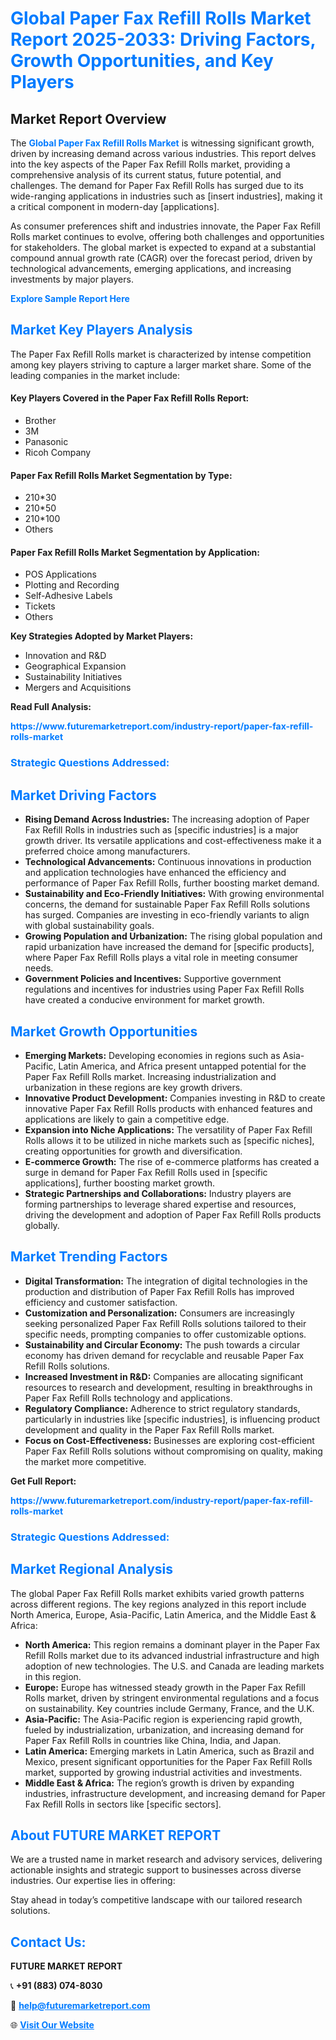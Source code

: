 <h1 style="color: #007BFF;">Global Paper Fax Refill Rolls Market Report 2025-2033: Driving Factors, Growth Opportunities, and Key Players</h1>

<section id="overview">
<h2>Market Report Overview</h2>
<p>The <a href="https://www.futuremarketreport.com/industry-report/paper-fax-refill-rolls-market" style="color: #007BFF; text-decoration: none;"><strong>Global Paper Fax Refill Rolls Market</strong></a> is witnessing significant growth, driven by increasing demand across various industries. This report delves into the key aspects of the Paper Fax Refill Rolls market, providing a comprehensive analysis of its current status, future potential, and challenges. The demand for Paper Fax Refill Rolls has surged due to its wide-ranging applications in industries such as [insert industries], making it a critical component in modern-day [applications].</p>
<p>As consumer preferences shift and industries innovate, the Paper Fax Refill Rolls market continues to evolve, offering both challenges and opportunities for stakeholders. The global market is expected to expand at a substantial compound annual growth rate (CAGR) over the forecast period, driven by technological advancements, emerging applications, and increasing investments by major players.</p>
</section>

<section id="overview">
<p><a href="https://www.futuremarketreport.com/request-sample/reportId=114851" style="color: #007BFF; text-decoration: none;"><strong>Explore Sample Report Here</strong></a></p>
</section>

<section id="key-players">
<h2 style="color: #007BFF;">Market Key Players Analysis</h2>
<p>The Paper Fax Refill Rolls market is characterized by intense competition among key players striving to capture a larger market share. Some of the leading companies in the market include:</p>
<h4>Key Players Covered in the Paper Fax Refill Rolls Report:</h4>
<ul><li>Brother</li><li>3M</li><li>Panasonic</li><li>Ricoh Company</li></ul>
<h4>Paper Fax Refill Rolls Market Segmentation by Type:</h4>
<ul><li>210*30</li><li>210*50</li><li>210*100</li><li>Others</li></ul>

<h4>Paper Fax Refill Rolls Market Segmentation by Application:</h4>
<ul><li>POS Applications</li><li>Plotting and Recording</li><li>Self-Adhesive Labels</li><li>Tickets</li><li>Others</li></ul>
<p><strong>Key Strategies Adopted by Market Players:</strong></p>
<ul>
<li>Innovation and R&D</li>
<li>Geographical Expansion</li>
<li>Sustainability Initiatives</li>
<li>Mergers and Acquisitions</li>
</ul>
</section>

<section>
<p><strong>Read Full Analysis: </strong></p><a href="https://www.futuremarketreport.com/industry-report/paper-fax-refill-rolls-market" style="color: #007BFF; text-decoration: none;"><strong>https://www.futuremarketreport.com/industry-report/paper-fax-refill-rolls-market</strong></a>
<h3 style="color: #007BFF;">Strategic Questions Addressed:</h3>
</section>

<section id="driving-factors">
<h2 style="color: #007BFF;">Market Driving Factors</h2>
<ul>
<li><strong>Rising Demand Across Industries:</strong> The increasing adoption of Paper Fax Refill Rolls in industries such as [specific industries] is a major growth driver. Its versatile applications and cost-effectiveness make it a preferred choice among manufacturers.</li>
<li><strong>Technological Advancements:</strong> Continuous innovations in production and application technologies have enhanced the efficiency and performance of Paper Fax Refill Rolls, further boosting market demand.</li>
<li><strong>Sustainability and Eco-Friendly Initiatives:</strong> With growing environmental concerns, the demand for sustainable Paper Fax Refill Rolls solutions has surged. Companies are investing in eco-friendly variants to align with global sustainability goals.</li>
<li><strong>Growing Population and Urbanization:</strong> The rising global population and rapid urbanization have increased the demand for [specific products], where Paper Fax Refill Rolls plays a vital role in meeting consumer needs.</li>
<li><strong>Government Policies and Incentives:</strong> Supportive government regulations and incentives for industries using Paper Fax Refill Rolls have created a conducive environment for market growth.</li>
</ul>
</section>

<section id="growth-opportunities">
<h2 style="color: #007BFF;">Market Growth Opportunities</h2>
<ul>
<li><strong>Emerging Markets:</strong> Developing economies in regions such as Asia-Pacific, Latin America, and Africa present untapped potential for the Paper Fax Refill Rolls market. Increasing industrialization and urbanization in these regions are key growth drivers.</li>
<li><strong>Innovative Product Development:</strong> Companies investing in R&D to create innovative Paper Fax Refill Rolls products with enhanced features and applications are likely to gain a competitive edge.</li>
<li><strong>Expansion into Niche Applications:</strong> The versatility of Paper Fax Refill Rolls allows it to be utilized in niche markets such as [specific niches], creating opportunities for growth and diversification.</li>
<li><strong>E-commerce Growth:</strong> The rise of e-commerce platforms has created a surge in demand for Paper Fax Refill Rolls used in [specific applications], further boosting market growth.</li>
<li><strong>Strategic Partnerships and Collaborations:</strong> Industry players are forming partnerships to leverage shared expertise and resources, driving the development and adoption of Paper Fax Refill Rolls products globally.</li>
</ul>
</section>

<section id="trending-factors">
<h2 style="color: #007BFF;">Market Trending Factors</h2>
<ul>
<li><strong>Digital Transformation:</strong> The integration of digital technologies in the production and distribution of Paper Fax Refill Rolls has improved efficiency and customer satisfaction.</li>
<li><strong>Customization and Personalization:</strong> Consumers are increasingly seeking personalized Paper Fax Refill Rolls solutions tailored to their specific needs, prompting companies to offer customizable options.</li>
<li><strong>Sustainability and Circular Economy:</strong> The push towards a circular economy has driven demand for recyclable and reusable Paper Fax Refill Rolls solutions.</li>
<li><strong>Increased Investment in R&D:</strong> Companies are allocating significant resources to research and development, resulting in breakthroughs in Paper Fax Refill Rolls technology and applications.</li>
<li><strong>Regulatory Compliance:</strong> Adherence to strict regulatory standards, particularly in industries like [specific industries], is influencing product development and quality in the Paper Fax Refill Rolls market.</li>
<li><strong>Focus on Cost-Effectiveness:</strong> Businesses are exploring cost-efficient Paper Fax Refill Rolls solutions without compromising on quality, making the market more competitive.</li>
</ul>
</section>

<section>
<p><strong>Get Full Report: </strong></p><a href="https://www.futuremarketreport.com/industry-report/paper-fax-refill-rolls-market" style="color: #007BFF; text-decoration: none;"><strong>https://www.futuremarketreport.com/industry-report/paper-fax-refill-rolls-market</strong></a>
<h3 style="color: #007BFF;">Strategic Questions Addressed:</h3>
</section>


<section id="regional-analysis">
<h2 style="color: #007BFF;">Market Regional Analysis</h2>
<p>The global Paper Fax Refill Rolls market exhibits varied growth patterns across different regions. The key regions analyzed in this report include North America, Europe, Asia-Pacific, Latin America, and the Middle East & Africa:</p>
<ul>
<li><strong>North America:</strong> This region remains a dominant player in the Paper Fax Refill Rolls market due to its advanced industrial infrastructure and high adoption of new technologies. The U.S. and Canada are leading markets in this region.</li>
<li><strong>Europe:</strong> Europe has witnessed steady growth in the Paper Fax Refill Rolls market, driven by stringent environmental regulations and a focus on sustainability. Key countries include Germany, France, and the U.K.</li>
<li><strong>Asia-Pacific:</strong> The Asia-Pacific region is experiencing rapid growth, fueled by industrialization, urbanization, and increasing demand for Paper Fax Refill Rolls in countries like China, India, and Japan.</li>
<li><strong>Latin America:</strong> Emerging markets in Latin America, such as Brazil and Mexico, present significant opportunities for the Paper Fax Refill Rolls market, supported by growing industrial activities and investments.</li>
<li><strong>Middle East & Africa:</strong> The region’s growth is driven by expanding industries, infrastructure development, and increasing demand for Paper Fax Refill Rolls in sectors like [specific sectors].</li>
</ul>
</section>

<footer>
<h2 style="color: #007BFF;">About FUTURE MARKET REPORT</h2>
<p>We are a trusted name in market research and advisory services, delivering actionable insights and strategic support to businesses across diverse industries. Our expertise lies in offering:</p>

<p>Stay ahead in today’s competitive landscape with our tailored research solutions.</p>

<h2 style="color: #007BFF;">Contact Us:</h2>
<p><strong>FUTURE MARKET REPORT</strong></p>
<p>📞 <strong>+91 (883) 074-8030</strong></p>
<p>📧 <strong><a href="mailto:help@futuremarketreport.com" style="color: #007BFF;">help@futuremarketreport.com</a></strong></p>
<p>🌐 <strong><a href="https://www.futuremarketreport.com/" style="color: #007BFF;">Visit Our Website</a></strong></p>
</footer>